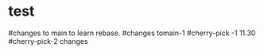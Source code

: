 # test
#changes to main to learn rebase.
#changes tomain-1
#cherry-pick -1 11.30
#cherry-pick-2 changes
